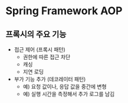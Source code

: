 # Spring Framework AOP

## 프록시의 주요 기능
* 접근 제어 (프록시 패턴)
    * 권한에 따른 접근 차단
    * 캐싱
    * 지연 로딩
* 부가 기능 추가 (데코레이터 패턴)
    * 예) 요청 값이나, 응답 값을 중간에 변형
    * 예) 실행 시간을 측정해서 추가 로그를 남김
    